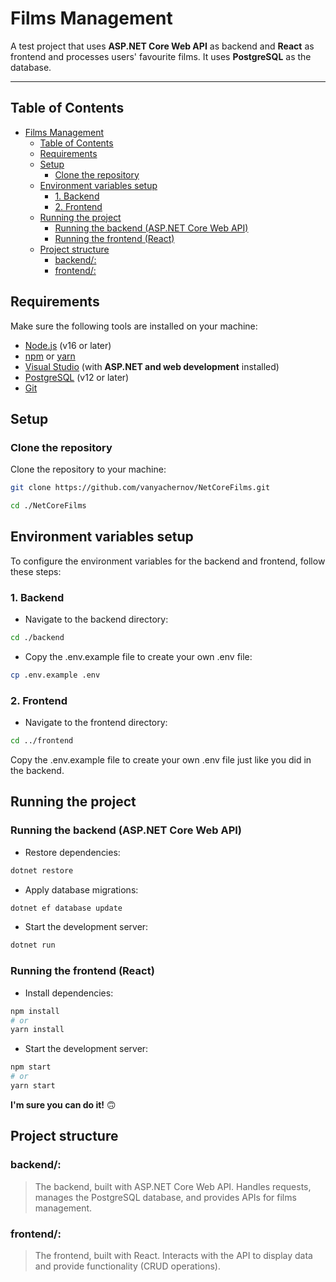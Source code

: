# Films Management

A test project that uses **ASP.NET Core Web API** as backend and **React** as frontend and processes users' favourite films. It uses **PostgreSQL** as the database.

---

## Table of Contents

- [Films Management](#films-management)
  - [Table of Contents](#table-of-contents)
  - [Requirements](#requirements)
  - [Setup](#setup)
    - [Clone the repository](#clone-the-repository)
  - [Environment variables setup](#environment-variables-setup)
    - [1. Backend](#1-backend)
    - [2. Frontend](#2-frontend)
  - [Running the project](#running-the-project)
    - [Running the backend (ASP.NET Core Web API)](#running-the-backend-aspnet-core-web-api)
    - [Running the frontend (React)](#running-the-frontend-react)
  - [Project structure](#project-structure)
    - [backend/:](#backend)
    - [frontend/:](#frontend)


## Requirements

Make sure the following tools are installed on your machine:

- [Node.js](https://nodejs.org/) (v16 or later)
- [npm](https://www.npmjs.com/) or [yarn](https://yarnpkg.com/)
- [Visual Studio](https://visualstudio.microsoft.com/) (with **ASP.NET and web development** installed)
- [PostgreSQL](https://www.postgresql.org/) (v12 or later)
- [Git](https://git-scm.com/)



## Setup

### Clone the repository

Clone the repository to your machine:

```bash
git clone https://github.com/vanyachernov/NetCoreFilms.git

cd ./NetCoreFilms
```

## Environment variables setup

To configure the environment variables for the backend and frontend, follow these steps:

### 1. Backend

- Navigate to the backend directory:

```bash
cd ./backend
```

- Copy the .env.example file to create your own .env file:

```bash
cp .env.example .env
```

### 2. Frontend

- Navigate to the frontend directory:

```bash
cd ../frontend
```

Copy the .env.example file to create your own .env file just like you did in the backend.

## Running the project

### Running the backend (ASP.NET Core Web API)

- Restore dependencies:

```bash
dotnet restore
```

- Apply database migrations:

```bash
dotnet ef database update
```

- Start the development server:

```bash
dotnet run
```

### Running the frontend (React)

- Install dependencies:

```bash
npm install
# or
yarn install
```

- Start the development server:

```bash
npm start
# or
yarn start
```

**I'm sure you can do it!** 🙃

## Project structure
### backend/:
>The backend, built with ASP.NET Core Web API. Handles requests, manages the PostgreSQL database, and provides APIs for films management.
### frontend/:
>The frontend, built with React. Interacts with the API to display data and provide functionality (CRUD operations).

